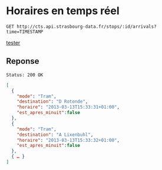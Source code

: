 # Horaires en temps réel

    GET http://cts.api.strasbourg-data.fr/stops/:id/arrivals?time=TIMESTAMP

<a class="btn" href="http://cts.api.strasbourg-data.fr/stops/322/arrivals">tester</a>

## Reponse

    Status: 200 OK

```json
[
  {
    "mode": "Tram",
    "destination": "D Rotonde",
    "horaire": "2013-03-13T15:33:31+01:00",
    "est_apres_minuit":false
  },
  {
    "mode": "Tram",
    "destination": "A Lixenbuhl",
    "horaire": "2013-03-13T15:33:32+01:00",
    "est_apres_minuit":false
  },
  { … }
]
```